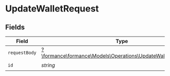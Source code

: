 # UpdateWalletRequest


## Fields

| Field                                                                                                               | Type                                                                                                                | Required                                                                                                            | Description                                                                                                         |
| ------------------------------------------------------------------------------------------------------------------- | ------------------------------------------------------------------------------------------------------------------- | ------------------------------------------------------------------------------------------------------------------- | ------------------------------------------------------------------------------------------------------------------- |
| `requestBody`                                                                                                       | [?\formance\formance\Models\Operations\UpdateWalletRequestBody](../../models/operations/UpdateWalletRequestBody.md) | :heavy_minus_sign:                                                                                                  | N/A                                                                                                                 |
| `id`                                                                                                                | *string*                                                                                                            | :heavy_check_mark:                                                                                                  | N/A                                                                                                                 |